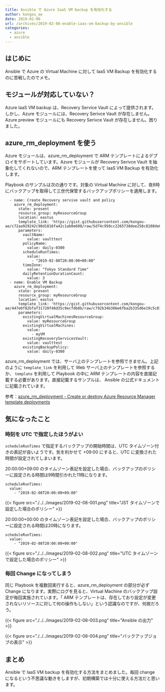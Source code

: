 ```yaml
---
title: Ansible で Azure IaaS VM backup を有効化する
author: kongou_ae
date: 2019-02-08
url: /archives/2019-02-08-enable-iaas-vm-backup-by-ansible
categories:
  - azure
  - ansible
---
```


## はじめに

Ansible で Azure の Virtual Machine に対して IaaS VM Backup を有効化するのに苦戦したのでメモ。

## モジュールが対応していない？

Azure IaaS VM backup は、Recovery Service Vault によって提供されます。しかし、Azure モジュールには、Recovery Serivce Vault が存在しません。Azure preview モジュールにも Recovery Serivce Vault が存在しません。困りました。

## azure_rm_deployment を使う

Azure モジュールは、azure_rm_deployment で ARM テンプレートによるデプロイをサポートしています。Azure モジュールが Recovery Serivce Vault を抽象化してくれないので、ARM テンプレートを使って IaaS VM Backup を有効化します。

Playbook のサンプルは次の通りです。対象の Virtual Machine に対して、夜8時にバックアップを取得して三世代保管するバックアップポリシーを適用します。

```
  - name: Create Recovery servive vault and policy
    azure_rm_deployment:
      state: present
      resource_group: myResourceGroup
      location: eastus
      template_link: 'https://gist.githubusercontent.com/kongou-ae/c72aa929242c98d1016fa42c1ab0e608/raw/5d74c950cc2265738dee258c8108de09c548977c/createvault.json'
      parameters:
        vaultName:
          value: vaulttest
        policyName:
          value: daily-0300
        scheduleRunTimes:
          value: 
            - "2019-02-08T20:00:00+00:00"
        timeZone:
          value: "Tokyo Standard Time"
        dailyRetentionDurationCount:
          value: 3
  - name: Enable VM Backup
    azure_rm_deployment:
      state: present
      resource_group: myResourceGroup
      location: eastus
      template_link: 'https://gist.githubusercontent.com/kongou-ae/447e0f82bfaf31720f48d35c9ecfdb8b/raw/c792b34b306e6fba2b335d6e19c5c01991c6ce19/enablevmbackup.json'
      parameters:
        existingVirtualMachinesResourceGroup:
          value: myResourceGroup
        existingVirtualMachines:
          value: 
            - myVM
        existingRecoveryServicesVault:
          value: vaulttest
        existingBackupPolicy:
          value: daily-0300
```

azure_rm_deployment では、サーバ上のテンプレートを参照できません。上記のように `template_link` を利用して Web サーバ上のテンプレートを参照するか、 `template` を利用して Playbook の中に ARM テンプレートの内容を直接記載する必要があります。直接記載するサンプルは、 Ansible の公式ドキュメントに記載されています。

参考：[azure_rm_deployment - Create or destroy Azure Resource Manager template deployments](https://docs.ansible.com/ansible/latest/modules/azure_rm_deployment_module.html)

## 気になったこと

### 時刻を UTC で指定したほうがよい

`scheduleRunTimes` で指定するバックアップの開始時間は、UTC タイムゾーン付きの表記が良いようです。気を利かせて +09:00 にすると、UTC に変換された時間が設定されてしまいます。

20:00:00+09:00 のタイムゾーン表記を設定した場合、バックアップのポリシーに設定される時間は9時間引かれた11時になります。

```
scheduleRunTimes:
  value: 
    - "2019-02-08T20:00:00+09:00"
```

{{< figure src="./../../images/2019-02-08-001.png" title="JST タイムゾーンで設定した場合のポリシー" >}}

20:00:00+00:00 のタイムゾーン表記を設定した場合、バックアップのポリシーに設定される時間は20時になります。

```
scheduleRunTimes:
  value: 
    - "2019-02-08T20:00:00+00:00"
```

{{< figure src="./../../images/2019-02-08-002.png" title="UTC タイムゾーンで設定した場合のポリシー" >}}


### 毎回 Change になってしまう

同じ Playbook を複数回実行すると、azure_rm_deployment の部分が必ず Change になります。実際にログを見ると、Virtual Machine のバックアップ設定が毎回実施されています。「 ARM テンプレートは、存在しており設定が変更されないリソースに対して何の操作もしない」という認識なのですが、何故だろう。

{{< figure src="./../../images/2019-02-08-003.png" title="Ansible の出力" >}}

{{< figure src="./../../images/2019-02-08-004.png" title="バックアップジョブの表示" >}}

## まとめ

Ansible で IaaS VM backup を有効化する方法をまとめました。毎回 change になるという不思議な動きをしますが、初期構築では十分に使える方法だと思います。



